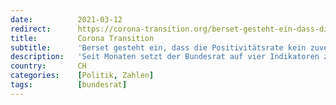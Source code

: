 ```yaml
---
date:          2021-03-12
redirect:      https://corona-transition.org/berset-gesteht-ein-dass-die-positivitatsrate-kein-zuverlassiger-indikator-ist
title:         Corona Transition
subtitle:      'Berset gesteht ein, dass die Positivitätsrate kein zuverlässiger Indikator ist'
description:   'Seit Monaten setzt der Bundesrat auf vier Indikatoren zur Beurteilung der Lage. Die Auslastung der Intensivbetten, die Reproduktionszahl, die (...)'
country:       CH
categories:    [Politik, Zahlen]
tags:          [bundesrat]
---
```

